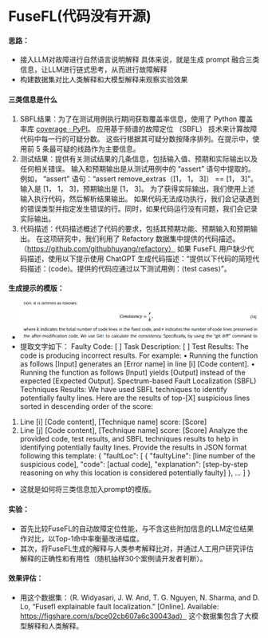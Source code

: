 # FuseFL(代码没有开源)

#### 思路：

* 接入LLM对故障进行自然语言说明解释
   具体来说，就是生成 prompt 融合三类信息，让LLM进行链式思考，从而进行故障解释
* 构建数据集对比人类解释和大模型解释来观察实验效果

#### 三类信息是什么

1. SBFL结果：为了在测试用例执行期间获取覆盖率信息，使用了 Python 覆盖率库 [coverage · PyPI](https://pypi.org/project/coverage/)。
              应用基于频谱的故障定位 （SBFL） 技术来计算故障代码中每一行的可疑分数。
              这些行根据其可疑分数按降序排列。在提示中，使用前 5 条最可疑的线路作为主要信息。
2. 测试结果：提供有关测试结果的几条信息，包括输入值、预期和实际输出以及任何相关错误。
            输入和预期输出是从测试用例中的 “assert” 语句中提取的。
            例如， “assert” 语句：“assert remove_extras（[1， 1， 3]） == [1， 3]”。输入是 [1， 1， 3]，预期输出是 [1， 3]。
            为了获得实际输出，我们使用上述输入执行代码，然后解析结果输出。
            如果代码无法成功执行，我们会记录遇到的错误类型并指定发生错误的行。同时，如果代码运行没有问题，我们会记录实际输出。
3. 代码描述：代码描述概述了代码的要求，包括其预期功能、预期输入和预期输出。
            在这项研究中，我们利用了 Refactory 数据集中提供的代码描述。（https://github.com/githubhuyang/refactory）
            如果 FuseFL 用户缺少代码描述，使用以下提示使用 ChatGPT 生成代码描述：“提供以下代码的简短代码描述：⟨code⟩。提供的代码应通过以下测试用例：⟨test cases⟩”。

#### 生成提示的模版：

* ![模版](image.png)
* 提取文字如下：
Faulty Code: [ ]
Task Description: [ ] 
Test Results: The code is producing incorrect results. For example:
•	Running the function as follows [Input] generates an [Error name] in line [i] [Code content].
•	Running the function as follows [Input] yields [Output] instead of the expected [Expected Output]. Spectrum-based Fault Localization (SBFL) Techniques Results: We have used SBFL techniques to identify potentially faulty lines. Here are the results of top-[X] suspicious lines sorted in descending order of the score:
1.	Line [i] [Code content], [Technique name] score: [Score]
2.	Line [j] [Code content], [Technique name] score: [Score] Analyze the provided code, test results, and SBFL techniques results to help in identifying potentially faulty lines. Provide the results in JSON format following this template:
{
  "faultLoc": [
    {
      "faultyLine": [line number of the suspicious code],
      "code": [actual code],
      "explanation": [step-by-step reasoning on why this location is considered potentially faulty]
    },
    ...
  ]
}
* 这就是如何将三类信息加入prompt的模版。


#### 实验：
* ⾸先⽐较FuseFL的⾃动故障定位性能，与不含这些附加信息的LLM定位结果作对⽐，以Top-1命中率衡量改进幅度。
* 其次，将FuseFL⽣成的解释与⼈类参考解释⽐对，并通过⼈⼯⽤户研究评估解释的正确性和有⽤性（随机抽样30个案例请开发者判断）。

#### 效果评估：
* 用这个数据集：（R. Widyasari, J. W. And, T. G. Nguyen, N. Sharma, and D. Lo, “Fusefl explainable fault localization.” [Online]. Available: https://figshare.com/s/bce02cb607a6c30043ad） 这个数据集包含了大模型解释和人类解释。
